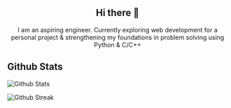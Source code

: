<h2 align=center>Hi there 👋</h2>

<p align=center>I am an aspiring engineer. Currently exploring web development for a personal project & strengthening my foundations in problem solving using Python & C/C++</p>

<!--
**karthi1048/karthi1048** is a ✨ _special_ ✨ repository because its `README.md` (this file) appears on your GitHub profile.

Here are some ideas to get you started:

- 🔭 I’m currently working on ...
- 🌱 I’m currently learning ...
- 👯 I’m looking to collaborate on ...
- 🤔 I’m looking for help with ...
- 💬 Ask me about ...
- 📫 How to reach me: ...
- 😄 Pronouns: ...
- ⚡ Fun fact: ...
-->

## Github Stats

![Github Stats](https://github-readme-stats.vercel.app/api?username=karthi1048&theme=gotham&hide_border=false&include_all_commits=false&count_private=false&border_radius=10%&show_icons=true)

![Github Streak](https://github-readme-streak-stats.herokuapp.com/?user=karthi1048&theme=gotham&hide_border=false&border_radius=2%)
